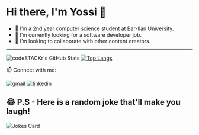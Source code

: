 # Hi there, I'm Yossi 👋 

- 🌱 I’m a 2nd year computer science student at Bar-Ilan University.
- 🔭 I’m currently looking for a software developer job.
- 👯 I’m looking to collaborate with other content creators.

---
<img align="left" alt="codeSTACKr's GitHub Stats" src="https://github-readme-stats.vercel.app/api?username=yossix07&show_icons=true&hide_border=false&title_color=ff652f&icon_color=FFE400&bg_color=09131B&text_color=ffffff&border_color=0c1a25" />

[![Top Langs](https://github-readme-stats.vercel.app/api/top-langs/?username=yossix07&layout=compact)](https://github.com/yossix07/github-readme-stats)

📫  Connect with me:
  
[![gmail](https://cdn.icon-icons.com/icons2/652/PNG/48/gmail_icon-icons.com_59877.png)][2]
[![linkedin](https://cdn.icon-icons.com/icons2/2428/PNG/48/linkedin_black_logo_icon_147114.png)][1]

[1]: https://www.linkedin.com/in/yossi-maatook
[2]: mailto:yossix07@gmail.com


## 😂 P.S - Here is a random joke that'll make you laugh!
![Jokes Card](https://readme-jokes.vercel.app/api)
